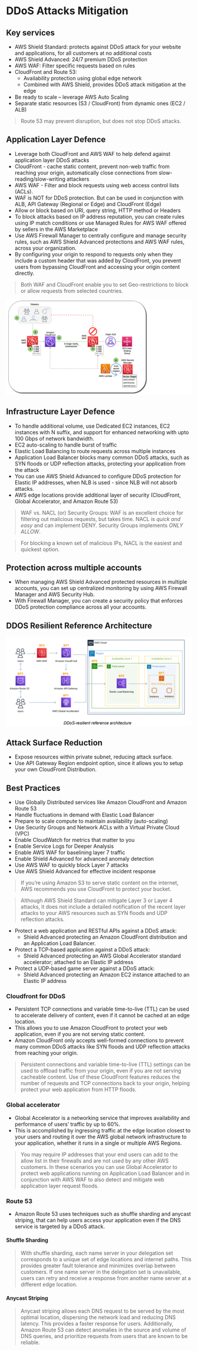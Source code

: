 # DDoS Attacks Mitigation

## Key services
- AWS Shield Standard: protects against DDoS attack for your website and applications, for all customers at no additional costs
- AWS Shield Advanced: 24/7 premium DDoS protection
- AWS WAF: Filter specific requests based on rules
- CloudFront and Route 53: 
    - Availability protection using global edge network
    - Combined with AWS Shield, provides DDoS attack mitigation at the edge
- Be ready to scale – leverage AWS Auto Scaling
- Separate static resources (S3 / CloudFront) from dynamic ones (EC2 / ALB)

> Route 53 may prevent disruption, but does not stop DDoS attacks.

## Application Layer Defence
- Leverage both CloudFront and AWS WAF to help defend against application layer DDoS attacks
- CloudFront - cache static content, prevent non-web traffic from reaching your origin, automatically close connections from slow-reading/slow-writing attackers
- AWS WAF - Filter and block requests using web access control lists (ACLs). 
- WAF is NOT for DDoS protection. But can be used in conjunction with ALB, API Gateway (Regional or Edge) and CloudFront (Edge)  
- Allow or block based on URI, query string, HTTP method or Headers  
- To block attacks based on IP address reputation, you can create rules using IP match conditions or use Managed Rules for AWS WAF offered by sellers in the AWS Marketplace
- Use AWS Firewall Manager to centrally configure and manage security rules, such as AWS Shield Advanced protections and AWS WAF rules, across your organization.
- By configuring your origin to respond to requests only when they include a custom header that was added by CloudFront, you prevent users from bypassing CloudFront and accessing your origin content directly.

> Both WAF and CloudFront enable you to set Geo-restrictions to block or allow requests from selected countries. 

![Use Lambda to update CloudFront custom Header](../images/cloudfront_custom_header_lambda.png)

## Infrastructure Layer Defence
- To handle additional volume, use Dedicated EC2 instances, EC2 instances with N suffix, and support for enhanced networking with upto 100 Gbps of network bandwidth.
- EC2 auto-scaling to handle burst of traffic
- Elastic Load Balancing to route requests across multiple instances
- Application Load Balancer blocks many common DDoS attacks, such as SYN floods or UDP reflection attacks, protecting your application from the attack
- You can use AWS Shield Advanced to configure DDoS protection for Elastic IP addresses, when NLB is used - since NLB will not absorb attacks. 
- AWS edge locations provide additional layer of security (CloudFront, Global Accelerator, and Amazon Route 53)

> WAF vs. NACL (or) Security Groups: WAF is an excellent choice for filtering out malicious requests, but takes time. NACL is _quick and easy_ and can implement DENY. Security Groups implements *ONLY ALLOW*.

> For blocking a known set of malicious IPs, NACL is the easiest and quickest option.

## Protection across multiple accounts
- When managing AWS Shield Advanced protected resources in multiple accounts, you can set up centralized monitoring by using AWS Firewall Manager and AWS Security Hub. 
- With Firewall Manager, you can create a security policy that enforces DDoS protection compliance across all your accounts. 

## DDOS Resilient Reference Architecture

![DDOS Resilient Reference Architecture](../images/ddos_resilient_ref_architecture.png)

## Attack Surface Reduction
- Expose resources within private subnet, reducing attack surface. 
- Use API Gateway Region endpoint option, since it allows you to setup your own CloudFront Distribution.

## Best Practices

- Use Globally Distributed services like Amazon CloudFront and Amazon Route 53 
- Handle fluctuations in demand with Elastic Load Balancer 
- Prepare to scale compute to maintain availability (auto-scaling)
- Use Security Groups and Network ACLs with a Virtual Private Cloud (VPC) 
- Enable CloudWatch for metrics that matter to you 
- Enable Service Logs for Deeper Analysis 
- Enable AWS WAF for baselining layer 7 traffic 
- Enable Shield Advanced for advanced anomaly detection 
- Use AWS WAF to quickly block Layer 7 attacks 
- Use AWS Shield Advanced for effective incident response

> If you’re using Amazon S3 to serve static content on the internet, AWS recommends you use CloudFront to protect your bucket.

> Although AWS Shield Standard can mitigate Layer 3 or Layer 4 attacks, it does not include a detailed notification of the recent layer attacks to your AWS resources such as SYN floods and UDP reflection attacks.

- Protect a web application and RESTful APIs against a DDoS attack:
    - Shield Advanced protecting an Amazon CloudFront distribution and an Application Load Balancer.
- Protect a TCP-based application against a DDoS attack:
    - Shield Advanced protecting an AWS Global Accelerator standard accelerator; attached to an Elastic IP address
- Protect a UDP-based game server against a DDoS attack:
    - Shield Advanced protecting an Amazon EC2 instance attached to an Elastic IP address

### Cloudfront for DDoS

- Persistent TCP connections and variable time-to-live (TTL) can be used to accelerate delivery of content, even if it cannot be cached at an edge location. 
- This allows you to use Amazon CloudFront to protect your web application, even if you are not serving static content. 
- Amazon CloudFront only accepts well-formed connections to prevent many common DDoS attacks like SYN floods and UDP reflection attacks from reaching your origin.

> Persistent connections and variable time-to-live (TTL) settings can be used to offload traffic from your origin, even if you are not serving cacheable content. 
> Use of these CloudFront features reduces the number of requests and TCP connections back to your origin, helping protect your web application from HTTP floods.

### Global accelerator

- Global Accelerator is a networking service that improves availability and performance of users’ traffic by up to 60%. 
- This is accomplished by ingressing traffic at the edge location closest to your users and routing it over the AWS global network infrastructure to your application, whether it runs in a single or multiple AWS Regions.

> You may require IP addresses that your end users can add to the allow list in their firewalls and are not used by any other AWS customers. In these scenarios you can use Global Accelerator to protect web applications running on Application Load Balancer and in conjunction with AWS WAF to also detect and mitigate web application layer request floods.

### Route 53

- Amazon Route 53 uses techniques such as shuffle sharding and anycast striping, that can help users access your application even if the DNS service is targeted by a DDoS attack.

#### Shuffle Sharding

> With shuffle sharding, each name server in your delegation set corresponds to a unique set of edge locations and internet paths. This provides greater fault tolerance and minimizes overlap between customers. If one name server in the delegation set is unavailable, users can retry and receive a response from another name server at a different edge location.

#### Anycast Striping

> Anycast striping allows each DNS request to be served by the most optimal location, dispersing the network load and reducing DNS latency. This provides a faster response for users. Additionally, Amazon Route 53 can detect anomalies in the source and volume of DNS queries, and prioritize requests from users that are known to be reliable.

